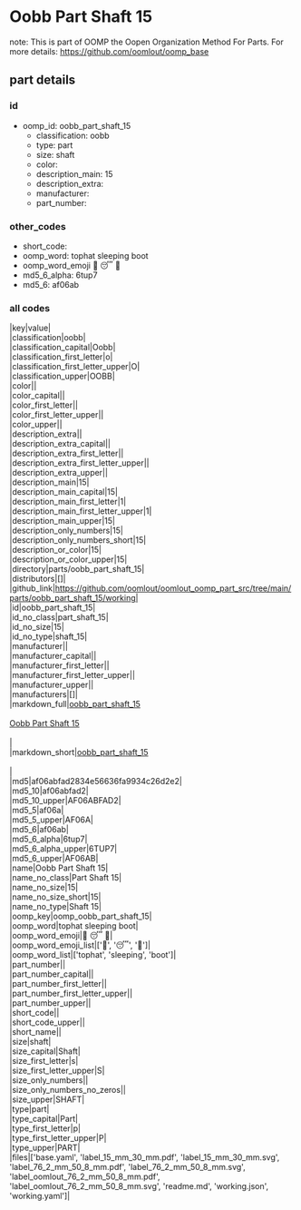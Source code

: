 # Oobb Part Shaft 15  

note: This is part of OOMP the Oopen Organization Method For Parts. For more details: https://github.com/oomlout/oomp_base

##  part details





### id
* oomp_id: oobb_part_shaft_15
  * classification: oobb
  * type: part
  * size: shaft
  * color: 
  * description_main: 15
  * description_extra: 
  * manufacturer: 
  * part_number: 

### other_codes
* short_code: 
* oomp_word: tophat sleeping boot
* oomp_word_emoji :tophat: :sleeping: :boot:
* md5_6_alpha: 6tup7
* md5_6: af06ab

### all codes 
|key|value|  
|classification|oobb|  
|classification_capital|Oobb|  
|classification_first_letter|o|  
|classification_first_letter_upper|O|  
|classification_upper|OOBB|  
|color||  
|color_capital||  
|color_first_letter||  
|color_first_letter_upper||  
|color_upper||  
|description_extra||  
|description_extra_capital||  
|description_extra_first_letter||  
|description_extra_first_letter_upper||  
|description_extra_upper||  
|description_main|15|  
|description_main_capital|15|  
|description_main_first_letter|1|  
|description_main_first_letter_upper|1|  
|description_main_upper|15|  
|description_only_numbers|15|  
|description_only_numbers_short|15|  
|description_or_color|15|  
|description_or_color_upper|15|  
|directory|parts/oobb_part_shaft_15|  
|distributors|[]|  
|github_link|https://github.com/oomlout/oomlout_oomp_part_src/tree/main/parts/oobb_part_shaft_15/working|  
|id|oobb_part_shaft_15|  
|id_no_class|part_shaft_15|  
|id_no_size|15|  
|id_no_type|shaft_15|  
|manufacturer||  
|manufacturer_capital||  
|manufacturer_first_letter||  
|manufacturer_first_letter_upper||  
|manufacturer_upper||  
|manufacturers|[]|  
|markdown_full|[oobb_part_shaft_15](https://github.com/oomlout/oomlout_oomp_part_src/tree/main/parts/oobb_part_shaft_15/working)<br>[](https://github.com/oomlout/oomlout_oomp_part_src/tree/main/parts/oobb_part_shaft_15/working)<br>[Oobb Part Shaft 15](https://github.com/oomlout/oomlout_oomp_part_src/tree/main/parts/oobb_part_shaft_15/working)<br><br>|  
|markdown_short|[oobb_part_shaft_15](https://github.com/oomlout/oomlout_oomp_part_src/tree/main/parts/oobb_part_shaft_15/working)<br><br>|  
|md5|af06abfad2834e56636fa9934c26d2e2|  
|md5_10|af06abfad2|  
|md5_10_upper|AF06ABFAD2|  
|md5_5|af06a|  
|md5_5_upper|AF06A|  
|md5_6|af06ab|  
|md5_6_alpha|6tup7|  
|md5_6_alpha_upper|6TUP7|  
|md5_6_upper|AF06AB|  
|name|Oobb Part Shaft 15|  
|name_no_class|Part Shaft 15|  
|name_no_size|15|  
|name_no_size_short|15|  
|name_no_type|Shaft 15|  
|oomp_key|oomp_oobb_part_shaft_15|  
|oomp_word|tophat sleeping boot|  
|oomp_word_emoji|:tophat: :sleeping: :boot:|  
|oomp_word_emoji_list|[':tophat:', ':sleeping:', ':boot:']|  
|oomp_word_list|['tophat', 'sleeping', 'boot']|  
|part_number||  
|part_number_capital||  
|part_number_first_letter||  
|part_number_first_letter_upper||  
|part_number_upper||  
|short_code||  
|short_code_upper||  
|short_name||  
|size|shaft|  
|size_capital|Shaft|  
|size_first_letter|s|  
|size_first_letter_upper|S|  
|size_only_numbers||  
|size_only_numbers_no_zeros||  
|size_upper|SHAFT|  
|type|part|  
|type_capital|Part|  
|type_first_letter|p|  
|type_first_letter_upper|P|  
|type_upper|PART|  
|files|['base.yaml', 'label_15_mm_30_mm.pdf', 'label_15_mm_30_mm.svg', 'label_76_2_mm_50_8_mm.pdf', 'label_76_2_mm_50_8_mm.svg', 'label_oomlout_76_2_mm_50_8_mm.pdf', 'label_oomlout_76_2_mm_50_8_mm.svg', 'readme.md', 'working.json', 'working.yaml']|  
